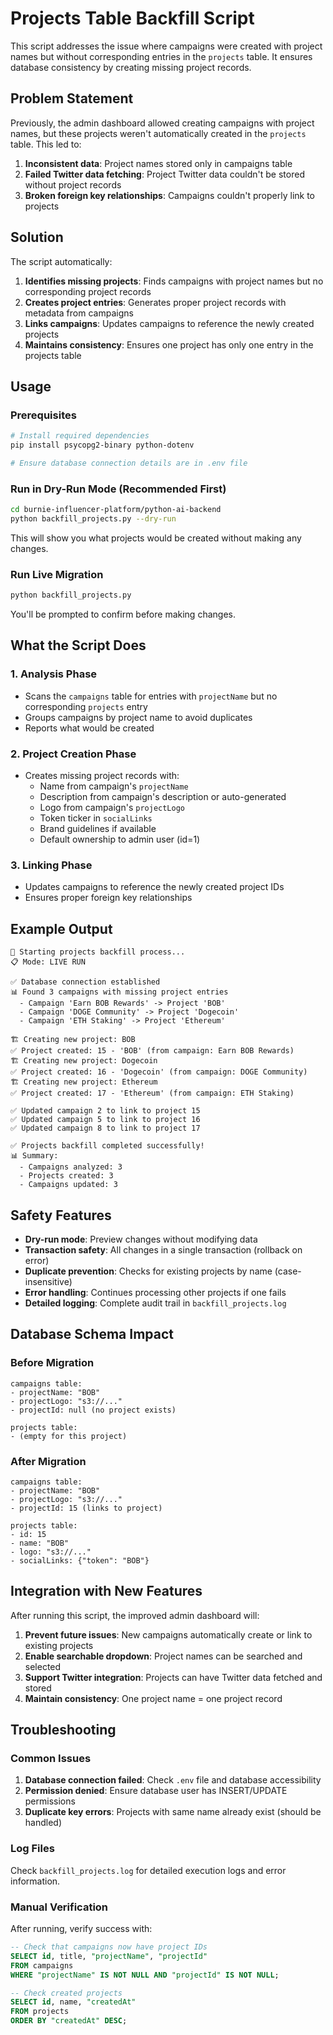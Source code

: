 # Projects Table Backfill Script

This script addresses the issue where campaigns were created with project names but without corresponding entries in the `projects` table. It ensures database consistency by creating missing project records.

## Problem Statement

Previously, the admin dashboard allowed creating campaigns with project names, but these projects weren't automatically created in the `projects` table. This led to:

1. **Inconsistent data**: Project names stored only in campaigns table
2. **Failed Twitter data fetching**: Project Twitter data couldn't be stored without project records
3. **Broken foreign key relationships**: Campaigns couldn't properly link to projects

## Solution

The script automatically:

1. **Identifies missing projects**: Finds campaigns with project names but no corresponding project records
2. **Creates project entries**: Generates proper project records with metadata from campaigns
3. **Links campaigns**: Updates campaigns to reference the newly created projects
4. **Maintains consistency**: Ensures one project has only one entry in the projects table

## Usage

### Prerequisites

```bash
# Install required dependencies
pip install psycopg2-binary python-dotenv

# Ensure database connection details are in .env file
```

### Run in Dry-Run Mode (Recommended First)

```bash
cd burnie-influencer-platform/python-ai-backend
python backfill_projects.py --dry-run
```

This will show you what projects would be created without making any changes.

### Run Live Migration

```bash
python backfill_projects.py
```

You'll be prompted to confirm before making changes.

## What the Script Does

### 1. Analysis Phase
- Scans the `campaigns` table for entries with `projectName` but no corresponding `projects` entry
- Groups campaigns by project name to avoid duplicates
- Reports what would be created

### 2. Project Creation Phase
- Creates missing project records with:
  - Name from campaign's `projectName`
  - Description from campaign's description or auto-generated
  - Logo from campaign's `projectLogo`
  - Token ticker in `socialLinks`
  - Brand guidelines if available
  - Default ownership to admin user (id=1)

### 3. Linking Phase
- Updates campaigns to reference the newly created project IDs
- Ensures proper foreign key relationships

## Example Output

```
🚀 Starting projects backfill process...
📋 Mode: LIVE RUN

✅ Database connection established
📊 Found 3 campaigns with missing project entries
  - Campaign 'Earn BOB Rewards' -> Project 'BOB'
  - Campaign 'DOGE Community' -> Project 'Dogecoin'
  - Campaign 'ETH Staking' -> Project 'Ethereum'

🏗️ Creating new project: BOB
✅ Project created: 15 - 'BOB' (from campaign: Earn BOB Rewards)
🏗️ Creating new project: Dogecoin
✅ Project created: 16 - 'Dogecoin' (from campaign: DOGE Community)
🏗️ Creating new project: Ethereum
✅ Project created: 17 - 'Ethereum' (from campaign: ETH Staking)

✅ Updated campaign 2 to link to project 15
✅ Updated campaign 5 to link to project 16
✅ Updated campaign 8 to link to project 17

✅ Projects backfill completed successfully!
📊 Summary:
  - Campaigns analyzed: 3
  - Projects created: 3
  - Campaigns updated: 3
```

## Safety Features

- **Dry-run mode**: Preview changes without modifying data
- **Transaction safety**: All changes in a single transaction (rollback on error)
- **Duplicate prevention**: Checks for existing projects by name (case-insensitive)
- **Error handling**: Continues processing other projects if one fails
- **Detailed logging**: Complete audit trail in `backfill_projects.log`

## Database Schema Impact

### Before Migration
```
campaigns table:
- projectName: "BOB"
- projectLogo: "s3://..."
- projectId: null (no project exists)

projects table:
- (empty for this project)
```

### After Migration
```
campaigns table:
- projectName: "BOB"
- projectLogo: "s3://..."
- projectId: 15 (links to project)

projects table:
- id: 15
- name: "BOB"
- logo: "s3://..."
- socialLinks: {"token": "BOB"}
```

## Integration with New Features

After running this script, the improved admin dashboard will:

1. **Prevent future issues**: New campaigns automatically create or link to existing projects
2. **Enable searchable dropdown**: Project names can be searched and selected
3. **Support Twitter integration**: Projects can have Twitter data fetched and stored
4. **Maintain consistency**: One project name = one project record

## Troubleshooting

### Common Issues

1. **Database connection failed**: Check `.env` file and database accessibility
2. **Permission denied**: Ensure database user has INSERT/UPDATE permissions
3. **Duplicate key errors**: Projects with same name already exist (should be handled)

### Log Files

Check `backfill_projects.log` for detailed execution logs and error information.

### Manual Verification

After running, verify success with:

```sql
-- Check that campaigns now have project IDs
SELECT id, title, "projectName", "projectId" 
FROM campaigns 
WHERE "projectName" IS NOT NULL AND "projectId" IS NOT NULL;

-- Check created projects
SELECT id, name, "createdAt" 
FROM projects 
ORDER BY "createdAt" DESC;
```
